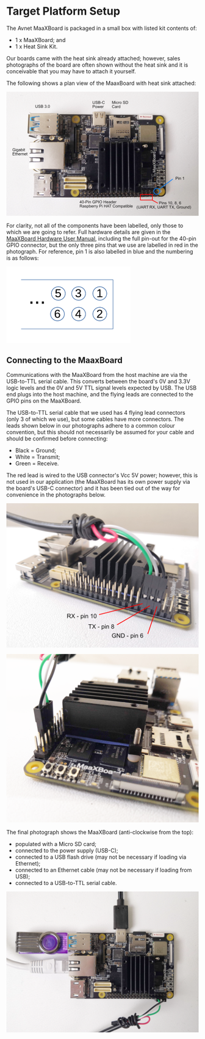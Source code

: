 # Target Platform Setup

The Avnet MaaXBoard is packaged in a small box with listed kit contents of:
- 1 x MaaXBoard; and
- 1 x Heat Sink Kit.

Our boards came with the heat sink already attached; however, sales photographs of the board are often shown without the heat sink and it is conceivable that you may have to attach it yourself.

The following shows a plan view of the MaaxBoard with heat sink attached:

![Avnet MaaXBoard plan view](figures/avnet-maaxboard-plan.png)

For clarity, not all of the components have been labelled, only those to which we are going to refer. Full hardware details are given in the [MaaXBoard Hardware User Manual](https://www.avnet.com/wps/wcm/connect/onesite/1e83cac7-ebe8-4be4-8776-6781e3833d11/MaaXBoard-Hardware_UserManual-V1.2-EN.pdf?MOD=AJPERES&CACHEID=ROOTWORKSPACE.Z18_NA5A1I41L0ICD0ABNDMDDG0000-1e83cac7-ebe8-4be4-8776-6781e3833d11-nVsEcIl), including the full pin-out for the 40-pin GPIO connector, but the only three pins that we use are labelled in red in the photograph. For reference, pin 1 is also labelled in blue and the numbering is as follows:

![GPIO pin numbering](figures/GPIO-pin-out.png)

## Connecting to the MaaxBoard

Communications with the MaaXBoard from the host machine are via the USB-to-TTL serial cable. This converts between the board's 0V and 3.3V logic levels and the 0V and 5V TTL signal levels expected by USB. The USB end plugs into the host machine, and the flying leads are connected to the GPIO pins on the MaaXBoard.

The USB-to-TTL serial cable that we used has 4 flying lead connectors (only 3 of which we use), but some cables have more connectors. The leads shown below in our photographs adhere to a common colour convention, but this should not necessarily be assumed for your cable and should be confirmed before connecting:

- Black = Ground;
- White = Transmit;
- Green = Receive.

The red lead is wired to the USB connector's Vcc 5V power; however, this is not used in our application (the MaaXBoard has its own power supply via the board's USB-C connector) and it has been tied out of the way for convenience in the photographs below.

![UART connector side 1](figures/uart-connector-side1.png)

![UART connector side 2](figures/uart-connector-side2.png)

The final photograph shows the MaaXBoard (anti-clockwise from the top):

- populated with a Micro SD card;
- connected to the power supply (USB-C);
- connected to a USB flash drive (may not be necessary if loading via Ethernet);
- connected to an Ethernet cable (may not be necessary if loading from USB);
- connected to a USB-to-TTL serial cable.

![Avnet MaaXBoard populated](figures/maaxboard-populated.png)

